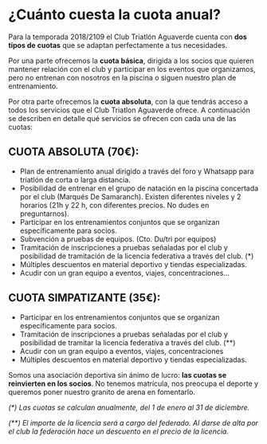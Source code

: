 # ¿Cuánto cuesta la cuota anual?

Para la temporada 2018/2109 el Club Triatlón Aguaverde cuenta con **dos tipos de cuotas** que se adaptan perfectamente a tus necesidades.

Por una parte ofrecemos la **cuota básica**, dirigida a los socios que quieren mantener relación con el club y participar en los eventos que organizamos, pero no entrenan con nosotros en la piscina o siguen nuestro plan de entrenamiento.

Por otra parte ofrecemos la **cuota absoluta**, con la que tendrás acceso a todos los servicios que el Club Triatlon Aguaverde ofrece.
A continuación se describen en detalle qué servicios se ofrecen con cada una de las cuotas:

## CUOTA ABSOLUTA (70€):

- Plan de entrenamiento anual dirigido a través del foro y Whatsapp para triatlón de corta o larga distancia.
- Posibilidad de entrenar en el grupo de natación en la piscina concertada por el club (Marqués De Samaranch). Existen diferentes niveles y 2 horarios (21h y 22 h, con diferentes precios. No dudes en preguntarnos).
- Participar en los entrenamientos conjuntos que se organizan específicamente para socios.
- Subvención a pruebas de equipos. (Cto. Du/tri por equipos)
- Tramitación de inscripciones a pruebas señaladas por el club y posibilidad de tramitación de la licencia federativa a través del club. (\*)
- Múltiples descuentos en material deportivo y tiendas especializadas.
- Acudir con un gran equipo a eventos, viajes, concentraciones…

## CUOTA SIMPATIZANTE (35€):

- Participar en los entrenamientos conjuntos que se organizan específicamente para socios.
- Tramitación de inscripciones a pruebas señaladas por el club y posibilidad de tramitar la licencia federativa a través del club. (\*\*)
- Acudir con un gran equipo a eventos, viajes, concentraciones
- Múltiples descuentos en material deportivo y tiendas especializadas.

Somos una asociación deportiva sin ánimo de lucro: **las cuotas se reinvierten en los socios**. No tenemos matrícula, nos preocupa el deporte y queremos poner nuestro granito de arena en fomentarlo.

_(\*) Las cuotas se calculan anualmente, del 1 de enero al 31 de diciembre._

_(\*\*) El importe de la licencia será a cargo del federado. Al darse de alta por el club la federación hace un descuento en el precio de la licencia._
